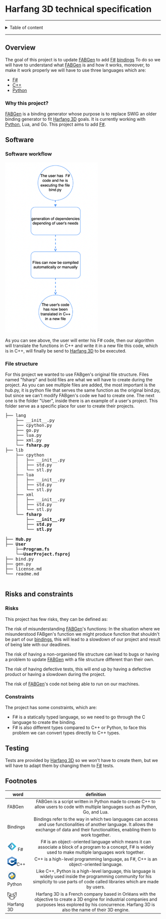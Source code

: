 

#  Harfang 3D technical specification

<hr>

<details><summary>Table of content</summary>

- [Harfang 3D technical specification](#harfang-3d-technical-specification)
	- [Overview](#overview)
		- [Why this project?](#why-this-project)
	- [Software](#software)
		- [Software workflow](#software-workflow)
		- [File structure](#file-structure)
	- [Risks and constraints](#risks-and-constraints)
		- [Risks](#risks)
		- [Constraints](#constraints)
	- [Testing](#testing)
	- [Footnotes](#footnotes)
</details>

<hr>

## Overview

The goal of this project is to update [FABGen](#FABGen) to add [F#](#F#) [bindings](#Bindings) To do so we will have to understand what [FABGen](#FABGen) is and how it works, moreover, to make it work properly we will have to use three languages which are:

- [F#](#F#)
- [C++](#C++)
- [Python](#Python)

### Why this project?

[FABGen](#FABGen) is a binding generator whose purpose is to replace SWIG an older binding generator to fit [Harfang 3D](#Harfang3D) goals. It is currently working with [Python](#Python), Lua, and Go. This project aims to add [F#](#F#).

## Software

### Software workflow

<img src="./Images/Schema.png" width="300" height="550" />

As you can see above, the user will enter his F# code, then our algorithm will translate the functions in C++ and write it in a new file this code, which is in C++, will finally be send to [Harfang 3D](#Harfang3D) to be executed.

### File structure

For this project we wanted to use FABgen's original file structure.
Files named "fsharp" and bold files are what we will have to create during the project. As you can see multiple files are added, the most important is the hub.py, it is python file that serves the same function as the original bind.py, but since we can't modify FABgen's code we had to create one.
The next one is the folder "User", inside there is an example of a user's project. This folder serve as a specific place for user to create their projects.

<pre>
├── lang
	├── __init__.py
	├── cpython.py
	├── go.py
	├── lua.py
	├── xml.py
	<b>└── fsharp.py</b>
├── lib
	├── cpython
	│	├── __init__.py
	│	├── std.py
	│	└── stl.py
	├── lua
	│	├── __init__.py
	│	├── std.py
	│	└── stl.py
	├── xml
	│	├── __init__.py
	│	├── std.py
	│	└── stl.py
	<b>└── fsharp
		├── __init__.py
		├── std.py
		└── stl.py
		
├── Hub.py
├── User
	├──Program.fs
	└──UserProject.fsproj</b>
├── bind.py
├── gen.py
├── license.md
└── readme.md

</pre>

## Risks and constraints

### Risks

This project has few risks, they can be defined as:

The risk of misunderstanding [FABGen](#FABGen)'s functions:
In the situation where we misunderstood FABgen's function we might produce function that shouldn't be part of our [bindings](#Bindings), this will lead to a slowdown of our project and result of being late with our deadlines.

The risk of having a non-organised file structure can lead to bugs or having a problem to update [FABGen](#FABGen) with a file structure different than their own.

The risk of having defective tests, this will end up by having a defective product or having a slowdown during the project.

The risk of [FABGen](#FABGen)'s code not being able to run on our machines.

### Constraints

The project has some constraints, which are:

- F# is a statically typed language, so we need to go through the C language to create the binding.
- F# is also different types compared to C++ or Python, to face this problem we can convert types directly to C++ types.

## Testing

Tests are provided by [Harfang 3D](#Harfang3D) so we won't have to create them, but we will have to adapt them by changing them to [F#](#F#) tests.

## Footnotes

| word                                                                                                |                                                                                                    definition                                                                                                    |
| --------------------------------------------------------------------------------------------------- | :--------------------------------------------------------------------------------------------------------------------------------------------------------------------------------------------------------------: |
| <span id="FABGen">FABGen</span>                                                                     |                                       FABGen is a script written in Python made to create C++ to allow users to code with multiple languages such as Python, Go, and Lua.                                        |
| <span id="Bindings">Bindings</span>                                                                 |        Bindings refer to the way in which two languages can access and use functionalities of another language. It allows the exchange of data and their functionalities, enabling them to work together.        |
| <img src="./Images/Fsharp_logo.png" width="30" height="30" /> <span id="F#">F#</span>               |                          F# is an object-oriented language which means it can associate a block of a program to a concept, F# is widely used to make multiple languages work together.                           |
| <img src="./Images/CppLogo.png" width="30" height="30" /><span id="C++">C++</span>                  |                                                               C++ is a high-level programming language, as F#, C++ is an object-oriented language.                                                               |
| <img src="./Images/PythonLogo.png" width="30" height="30" /><span id="Python">Python</span>         |            Like C++, Python is a high-level language, this language is widely used inside the programming community for his simplicity to use parts of code called libraries which are made by users.            |
| <img src="./Images/HarfangLogo.png" width="30" height="30" /><span id="Harfang3D">Harfang 3D</span> | Harfang 3D is a French company based in Orléans with the objective to create a 3D engine for industrial companies and purposes less explored by his concurrence. Harfang 3D is also the name of their 3D engine. |

